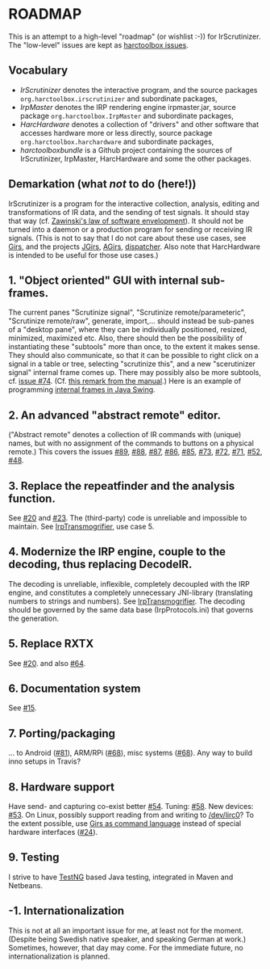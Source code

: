# ROADMAP

This is an attempt to a high-level "roadmap" (or wishlist :-)) for IrScrutinizer.
The "low-level" issues are kept as [harctoolbox issues](https://github.com/bengtmartensson/harctoolboxbundle/issues).

## Vocabulary
* _IrScrutinizer_ denotes the interactive program, and the source packages `org.harctoolbox.irscrutinizer` and subordinate packages,
* _IrpMaster_ denotes the IRP rendering engine irpmaster.jar, source package `org.harctoolbox.IrpMaster` and subordinate packages,
* _HarcHardware_ denotes a collection of "drivers" and other software that accesses hardware more or less directly,
  source package `org.harctoolbox.harchardware` and subordinate packages,
* _harctoolboxbundle_ is a Github project containing the sources of IrScrutinizer, IrpMaster, HarcHardware and some the other packages.


## Demarkation (what _not_ to do (here!))
IrScrutinizer is a program for the interactive collection, analysis, editing and transformations of IR data,
and the sending of test signals. It should stay that way (cf. [Zawinski's law of software envelopment](https://en.wikipedia.org/wiki/Jamie_Zawinski#Zawinski.27s_law_of_software_envelopment)).
It should not be turned into a daemon or a production program for sending or receiving IR signals.
(This is not to say that I do not care about these use cases, see [Girs](http://www.harctoolbox.org/Girs.html),
and the projects [JGirs](https://github.com/bengtmartensson/JGirs), [AGirs](https://github.com/bengtmartensson/AGirs),
[dispatcher](https://github.com/bengtmartensson/dispatcher). Also note that
HarcHardware is intended to be useful for those use cases.)

## 1. "Object oriented" GUI with internal sub-frames.
The current panes "Scrutinize signal", "Scrutinize remote/parameteric", "Scrutinize remote/raw", generate, import,...
should instead be sub-panes of a "desktop pane", where they can be individually positioned, resized, minimized, maximized etc.
Also, there should then be the possibility of instantiating these "subtools" more than once, to the extent it makes sense.
They should also communicate, so that it can be possible  to right click on a signal in a table or tree,
selecting "scrutinize this", and a new "scerutinizer signal" internal frame comes up.
There may possibly also be more subtools, cf. [issue #74](https://github.com/bengtmartensson/harctoolboxbundle/issues/74).
(Cf. [this remark from the manual](http://www.harctoolbox.org/IrScrutinizer.html#The+pane+interface+sucks.).)
Here is an example of programming [internal frames in Java Swing](https://docs.oracle.com/javase/tutorial/uiswing/components/internalframe.html).

## 2. An advanced "abstract remote" editor.
("Abstract remote" denotes a collection of IR commands with (unique) names, but with no assignment of the commands to
buttons on a physical remote.) This covers the issues
[#89](https://github.com/bengtmartensson/harctoolboxbundle/issues/89),
[#88](https://github.com/bengtmartensson/harctoolboxbundle/issues/88),
[#87](https://github.com/bengtmartensson/harctoolboxbundle/issues/87),
[#86](https://github.com/bengtmartensson/harctoolboxbundle/issues/86),
[#85](https://github.com/bengtmartensson/harctoolboxbundle/issues/85),
[#73](https://github.com/bengtmartensson/harctoolboxbundle/issues/73),
[#72](https://github.com/bengtmartensson/harctoolboxbundle/issues/72),
[#71](https://github.com/bengtmartensson/harctoolboxbundle/issues/71),
[#52](https://github.com/bengtmartensson/harctoolboxbundle/issues/52),
[#48](https://github.com/bengtmartensson/harctoolboxbundle/issues/48).

## 3. Replace the repeatfinder and the analysis function.
See [#20](https://github.com/bengtmartensson/harctoolboxbundle/issues/20) and
[#23](https://github.com/bengtmartensson/harctoolboxbundle/issues/23).
The (third-party) code is unreliable and impossible to maintain.
See [IrpTransmogrifier](https://github.com/bengtmartensson/IrpTransmogrifier),
use case 5.

## 4. Modernize the IRP engine, couple to the decoding, thus replacing DecodeIR.
The decoding is unreliable, inflexible, completely decoupled with the IRP engine,
and constitutes a completely unnecessary JNI-library
(translating numbers to strings and numbers). See [IrpTransmogrifier](https://github.com/bengtmartensson/IrpTransmogrifier).
The decoding should be governed by the same data base (IrpProtocols.ini) that governs the generation.

## 5. Replace RXTX
See [#20](https://github.com/bengtmartensson/harctoolboxbundle/issues/20).
and also [#64](https://github.com/bengtmartensson/harctoolboxbundle/issues/64).

## 6. Documentation system
See [#15](https://github.com/bengtmartensson/harctoolboxbundle/issues/15).

## 7. Porting/packaging
... to Android ([#81](https://github.com/bengtmartensson/harctoolboxbundle/issues/81)),
ARM/RPi ([#68](https://github.com/bengtmartensson/harctoolboxbundle/issues/68)),
misc systems ([#68](https://github.com/bengtmartensson/harctoolboxbundle/issues/68)).
Any way to build inno setups in Travis?

## 8. Hardware support
Have send- and capturing co-exist better [#54](https://github.com/bengtmartensson/harctoolboxbundle/issues/54).
Tuning: [#58](https://github.com/bengtmartensson/harctoolboxbundle/issues/58). New devices:
[#53](https://github.com/bengtmartensson/harctoolboxbundle/issues/53). On Linux, possibly support reading from and writing to
[/dev/lirc0](http://lirc.org/html/lirc.html)?
To the extent possible, use [Girs as command language](http://www.harctoolbox.org/Girs.html) instead
of special hardware interfaces ([#24](https://github.com/bengtmartensson/harctoolboxbundle/issues/24)).

## 9. Testing
I strive to have [TestNG](http://testng.org) based Java testing, integrated in Maven and Netbeans.

## -1. Internationalization
This is not at all an important issue for me, at least not for the moment.
(Despite being Swedish native speaker, and speaking German at work.) Sometimes, however,
that day may come. For the immediate future, no internationalization is planned.